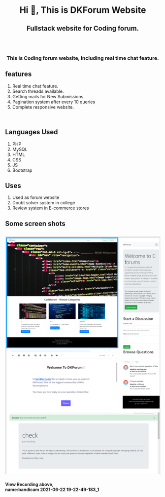 <h1 align="center">Hi 👋, This is DKForum Website</h1>
<h2 align="center">Fullstack website for Coding forum.</h2><br><br>
<h3 align="center">This is Coding forum website, Including real time chat feature.</h3>
<h2>features</h2>
<ol>
<li>Real time chat feature.</li>
<li>Search threads available.</li>
<li>Getting mails for New Submissions.</li>
<li>Pagination system after every 10 queries</li>
<li>Complete responsive website.</li>
</ol>
<br>
<h2>Languages Used</h2>
<ol>
<li>PHP</li>
<li>MySQL</li>
<li>HTML</li>
<li>CSS</li>
<li>JS</li>
<li>Bootstrap</li>
</ol>
<h2>Uses</h2>
<ol>
<li>Used as forum website</li>
<li>Doubt solver system in college</li>
<li>Review system in E-commerce stores</li>
</ol>
<h2>Some screen shots<h2>
  <img src="ss.PNG">
  <h4>View Recording above, <br>
    name:bandicam 2021-06-22 19-22-49-183_1<h4>
